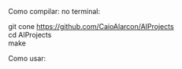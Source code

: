 Como compilar:
no terminal:

git cone https://github.com/CaioAlarcon/AIProjects<br>
cd AIProjects<br>
make<br>

<script>allert("isso não pode funcionar");</script>
Como usar:
